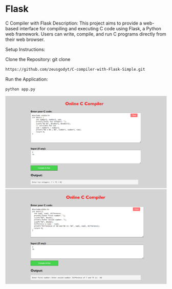 # Flask
C Compiler with Flask
Description:
This project aims to provide a web-based interface for compiling and executing C code using Flask, a Python web framework. Users can write, compile, and run C programs directly from their web browser.

Setup Instructions:

Clone the Repository:
git clone
```bash
https://github.com/zeusgodyt/C-compiler-with-Flask-Simple.git
```

Run the Application:
````
python app.py
````

![Project Image](Add.png)
![Project Image](Sub.png)
